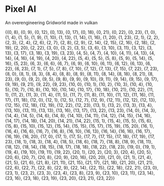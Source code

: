 # Pixel AI
An overengineering Gridworld made in vulkan 

{{0, 8},
 {0, 9},
 {0, 12},
 {0, 13},
 {0, 17},
 {0, 18},
 {0, 21},
 {0, 22},
 {0, 23},
 {1, 0},
 {1, 4},
 {1, 5},
 {1, 9},
 {1, 10},
 {1, 13},
 {1, 14},
 {1, 16},
 {1, 20},
 {1, 23},
 {2, 1},
 {2, 2},
 {2, 3},
 {2, 4},
 {2, 6},
 {2, 7},
 {2, 8},
 {2, 9},
 {2, 14},
 {2, 15},
 {2, 16},
 {2, 18},
 {2, 19},
 {2, 20},
 {2, 22},
 {3, 0},
 {3, 2},
 {3, 5},
 {3, 6},
 {3, 10},
 {3, 11},
 {3, 12},
 {3, 13},
 {3, 17},
 {3, 18},
 {3, 19},
 {3, 23},
 {4, 5},
 {4, 7},
 {4, 10},
 {4, 11},
 {4, 13},
 {4, 14},
 {4, 16},
 {4, 19},
 {4, 20},
 {4, 22},
 {5, 4},
 {5, 5},
 {5, 8},
 {5, 9},
 {5, 14},
 {5, 16},
 {5, 23},
 {6, 3},
 {6, 6},
 {6, 7},
 {6, 9},
 {6, 10},
 {6, 11},
 {6, 12},
 {6, 13},
 {6, 22},
 {6, 23},
 {7, 1},
 {7, 5},
 {7, 8},
 {7, 10},
 {7, 12},
 {7, 13},
 {7, 15},
 {7, 22},
 {7, 23},
 {8, 0},
 {8, 1},
 {8, 3},
 {8, 4},
 {8, 8},
 {8, 9},
 {8, 11},
 {8, 14},
 {8, 18},
 {8, 21},
 {8, 23},
 {9, 0},
 {9, 2},
 {9, 5},
 {9, 8},
 {9, 9},
 {9, 10},
 {9, 11},
 {9, 14},
 {9, 15},
 {9, 17},
 {9, 19},
 {9, 21},
 {9, 22},
 {9, 23},
 {10, 0},
 {10, 1},
 {10, 2},
 {10, 3},
 {10, 4},
 {10, 5},
 {10, 7},
 {10, 8},
 {10, 10},
 {10, 14},
 {10, 17},
 {10, 18},
 {10, 21},
 {10, 22},
 {11, 1},
 {11, 2},
 {11, 3},
 {11, 4},
 {11, 5},
 {11, 7},
 {11, 8},
 {11, 10},
 {11, 12},
 {11, 16},
 {11, 17},
 {11, 18},
 {12, 0},
 {12, 1},
 {12, 5},
 {12, 7},
 {12, 9},
 {12, 11},
 {12, 12},
 {12, 13},
 {12, 15},
 {12, 18},
 {12, 19},
 {12, 22},
 {12, 23},
 {13, 1},
 {13, 2},
 {13, 3},
 {13, 4},
 {13, 10},
 {13, 11},
 {13, 13},
 {13, 16},
 {13, 17},
 {13, 22},
 {13, 23},
 {14, 0},
 {14, 3},
 {14, 4},
 {14, 5},
 {14, 6},
 {14, 8},
 {14, 10},
 {14, 11},
 {14, 12},
 {14, 15},
 {14, 16},
 {14, 17},
 {14, 18},
 {14, 20},
 {14, 21},
 {14, 22},
 {15, 1},
 {15, 4},
 {15, 5},
 {15, 6},
 {15, 8},
 {15, 10},
 {15, 12},
 {15, 14},
 {15, 15},
 {15, 17},
 {15, 19},
 {15, 20},
 {16, 1},
 {16, 4},
 {16, 6},
 {16, 7},
 {16, 8},
 {16, 10},
 {16, 13},
 {16, 14},
 {16, 16},
 {16, 17},
 {16, 19},
 {16, 20},
 {17, 0},
 {17, 1},
 {17, 5},
 {17, 7},
 {17, 15},
 {17, 18},
 {17, 19},
 {17, 23},
 {18, 1},
 {18, 3},
 {18, 4},
 {18, 5},
 {18, 6},
 {18, 7},
 {18, 8},
 {18, 9},
 {18, 11},
 {18, 12},
 {18, 14},
 {18, 15},
 {18, 17},
 {18, 18},
 {18, 22},
 {18, 23},
 {19, 0},
 {19, 1},
 {19, 4},
 {19, 10},
 {19, 11},
 {19, 22},
 {20, 1},
 {20, 2},
 {20, 3},
 {20, 4},
 {20, 5},
 {20, 6},
 {20, 7},
 {20, 8},
 {20, 9},
 {20, 16},
 {20, 20},
 {21, 0},
 {21, 1},
 {21, 4},
 {21, 5},
 {21, 6},
 {21, 8},
 {21, 11},
 {21, 15},
 {21, 17},
 {21, 18},
 {21, 20},
 {21, 21},
 {22, 6},
 {22, 7},
 {22, 8},
 {22, 9},
 {22, 14},
 {22, 15},
 {22, 18},
 {22, 21},
 {23, 0},
 {23, 1},
 {23, 2},
 {23, 3},
 {23, 4},
 {23, 8},
 {23, 9},
 {23, 10},
 {23, 11},
 {23, 14},
 {23, 16},
 {23, 18},
 {23, 19},
 {23, 20},
 {23, 21},
 {23, 22}}

